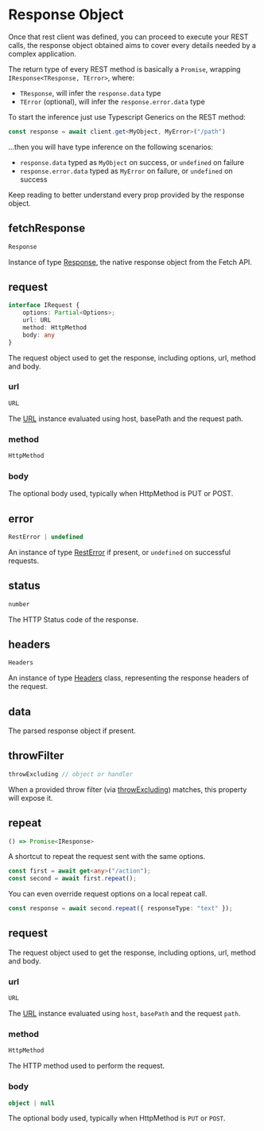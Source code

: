 
# Response Object

Once that rest client was defined, you can proceed to execute your REST calls, the response object obtained aims to cover every details needed by a complex application.

The return type of every REST method is basically a `Promise`, wrapping `IResponse<TResponse, TError>`, where:
 * `TResponse`, will infer the `response.data` type
 * `TError` (optional), will infer the `response.error.data` type

To start the inference just use Typescript Generics on the REST method:
```ts
const response = await client.get<MyObject, MyError>("/path")
```
...then you will have type inference on the following scenarios:
 * `response.data` typed as `MyObject` on success, or `undefined` on failure
 * `response.error.data` typed as `MyError` on failure, or `undefined` on success

Keep reading to better understand every prop provided by the response object.

## fetchResponse

```ts
Response
```

Instance of type [Response](https://developer.mozilla.org/en-US/docs/Web/API/Response), the native response object from the Fetch API.

## request

```ts
interface IRequest {
	options: Partial<Options>;
	url: URL
	method: HttpMethod
	body: any
}
```

The request object used to get the response, including options, url, method and body.

### url

```ts
URL
```

The [URL](https://developer.mozilla.org/en-US/docs/Web/API/URL/URL) instance evaluated using host, basePath and the request path.

### method

```ts
HttpMethod
```

### body

The optional body used, typically when HttpMethod is PUT or POST.

## error

```ts
RestError | undefined
```

An instance of type [RestError](/api/rest-error) if present, or `undefined` on successful requests.

## status

```ts
number
```

The HTTP Status code of the response.

## headers

```ts
Headers
```

An instance of type [Headers](https://developer.mozilla.org/en-US/docs/Web/API/Fetch_API/Using_Fetch#Headers) class, representing the response headers of the request.

## data

The parsed response object if present.

## throwFilter

```ts
throwExcluding // object or handler
```

When a provided throw filter (via [throwExcluding](/api/rest-client-options#throwexcluding)) matches, this property will expose it.

## repeat

```ts
() => Promise<IResponse>
```

A shortcut to repeat the request sent with the same options.

```ts
const first = await get<any>("/action");
const second = await first.repeat();
```

You can even override request options on a local repeat call.

```ts
const response = await second.repeat({ responseType: "text" });
```

## request

The request object used to get the response, including options, url, method and body.

### url

```ts
URL
```

The [URL](https://developer.mozilla.org/en-US/docs/Web/API/URL/URL) instance evaluated using `host`, `basePath` and the request `path`.

### method

```ts
HttpMethod
```

The HTTP method used to perform the request.

### body

```ts
object | null
```

The optional body used, typically when HttpMethod is `PUT` or `POST`.
